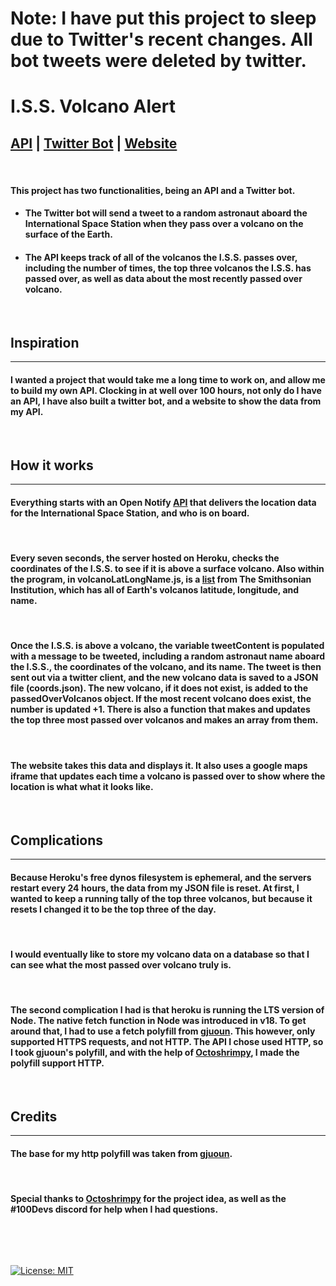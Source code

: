 # Note: I have put this project to sleep due to Twitter's recent changes. All bot tweets were deleted by twitter.

# **I.S.S. Volcano Alert**

## [API](https://iss-tweet-bot.herokuapp.com/data.json) | [Twitter Bot](https://twitter.com/ISS_ALERT) | [Website](https://iss-data.netlify.app/) 

&nbsp;

#### This project has two functionalities, being an API and a Twitter bot. 

- #### The Twitter bot will send a tweet to a random astronaut aboard the International Space Station when they pass over a volcano on the surface of the Earth. 

- #### The API keeps track of all of the volcanos the I.S.S. passes over, including the number of times, the top three volcanos the I.S.S. has passed over, as well as data about the most recently passed over volcano. 

&nbsp;

## **Inspiration**
---

#### I wanted a project that would take me a long time to work on, and allow me to build my own API. Clocking in at well over 100 hours, not only do I have an API, I have also built a twitter bot, and a website to show the data from my API.

&nbsp;

## **How it works**
---
#### Everything starts with an Open Notify [API](http://open-notify.org/Open-Notify-API/ISS-Location-Now/) that delivers the location data for the International Space Station, and who is on board. 
&nbsp;
#### Every seven seconds, the server hosted on Heroku, checks the coordinates of the I.S.S. to see if it is above a surface volcano. Also within the program, in volcanoLatLongName.js, is a [list](https://volcano.si.edu/projects/vaac-data/) from The Smithsonian Institution, which has all of Earth's volcanos latitude, longitude, and name. 
&nbsp;
#### Once the I.S.S. is above a volcano, the variable tweetContent is populated with a message to be tweeted, including a random astronaut name aboard the I.S.S., the coordinates of the volcano, and its name. The tweet is then sent out via a twitter client, and the new volcano data is saved to a JSON file (coords.json). The new volcano, if it does not exist, is added to the passedOverVolcanos object. If the most recent volcano does exist, the number is updated +1. There is also a function that makes and updates the top three most passed over volcanos and makes an array from them.
&nbsp;
#### The website takes this data and displays it. It also uses a google maps iframe that updates each time a volcano is passed over to show where the location is what what it looks like. 

&nbsp;

## **Complications**
---

#### Because Heroku's free dynos filesystem is ephemeral, and the servers restart every 24 hours, the data from my JSON file is reset. At first, I wanted to keep a running tally of the top three volcanos, but because it resets I changed it to be the top three of the day. 
&nbsp;
#### I would eventually like to store my volcano data on a database so that I can see what the most passed over volcano truly is. 
&nbsp;
#### The second complication I had is that heroku is running the LTS version of Node. The native fetch function in Node was introduced in v18. To get around that, I had to use a fetch polyfill from [gjuoun](https://gist.github.com/gjuoun/f08f5f0298be14f88f32ffb46315e0dd). This however, only supported HTTPS requests, and not HTTP. The API I chose used HTTP, so I took gjuoun's polyfill, and with the help of [Octoshrimpy](https://github.com/octoshrimpy), I made the polyfill support HTTP. 
&nbsp;

## **Credits**
---

#### The base for my http polyfill was taken from [gjuoun](https://gist.github.com/gjuoun/f08f5f0298be14f88f32ffb46315e0dd).
&nbsp;

#### Special thanks to [Octoshrimpy](https://github.com/octoshrimpy) for the project idea, as well as the #100Devs discord for help when I had questions. 

&nbsp;

&nbsp;

[![License: MIT](https://img.shields.io/badge/License-MIT-yellow.svg)](https://opensource.org/licenses/MIT)


